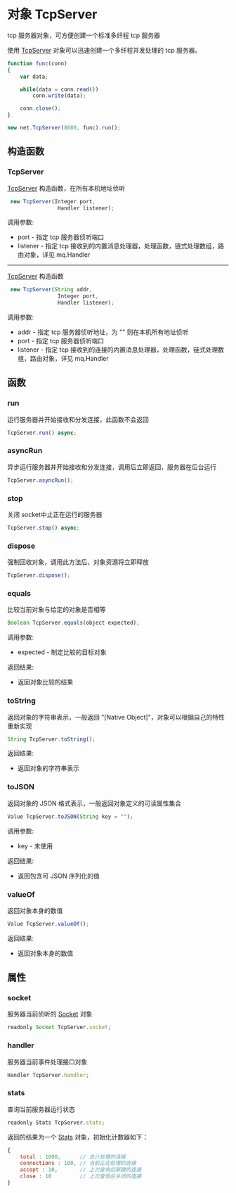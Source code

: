 # 对象 TcpServer
tcp 服务器对象，可方便创建一个标准多纤程 tcp 服务器

使用 [TcpServer](/docs/manual/object/ifs/tcpserver.md.html) 对象可以迅速创建一个多纤程并发处理的 tcp 服务器。
```JavaScript
function func(conn)
{
    var data;

    while(data = conn.read())
        conn.write(data);

    conn.close();
}

new net.TcpServer(8080, func).run();
```
## 构造函数
        
### TcpServer
[TcpServer](/docs/manual/object/ifs/tcpserver.md.html) 构造函数，在所有本机地址侦听
```JavaScript
 new TcpServer(Integer port,
                Handler listener);
```

调用参数:
* port - 指定 tcp 服务器侦听端口
* listener - 指定 tcp 接收到的内置消息处理器，处理函数，链式处理数组，路由对象，详见 mq.Handler

--------------------------
[TcpServer](/docs/manual/object/ifs/tcpserver.md.html) 构造函数
```JavaScript
 new TcpServer(String addr,
                Integer port,
                Handler listener);
```

调用参数:
* addr - 指定 tcp 服务器侦听地址，为 "" 则在本机所有地址侦听
* port - 指定 tcp 服务器侦听端口
* listener - 指定 tcp 接收到的连接的内置消息处理器，处理函数，链式处理数组，路由对象，详见 mq.Handler

## 函数
        
### run
运行服务器并开始接收和分发连接，此函数不会返回
```JavaScript
TcpServer.run() async;
```

### asyncRun
异步运行服务器并开始接收和分发连接，调用后立即返回，服务器在后台运行
```JavaScript
TcpServer.asyncRun();
```

### stop
关闭 socket中止正在运行的服务器
```JavaScript
TcpServer.stop() async;
```

### dispose
强制回收对象，调用此方法后，对象资源将立即释放
```JavaScript
TcpServer.dispose();
```

### equals
比较当前对象与给定的对象是否相等
```JavaScript
Boolean TcpServer.equals(object expected);
```

调用参数:
* expected - 制定比较的目标对象

返回结果:
* 返回对象比较的结果

### toString
返回对象的字符串表示，一般返回 "[Native Object]"，对象可以根据自己的特性重新实现
```JavaScript
String TcpServer.toString();
```

返回结果:
* 返回对象的字符串表示

### toJSON
返回对象的 JSON 格式表示，一般返回对象定义的可读属性集合
```JavaScript
Value TcpServer.toJSON(String key = "");
```

调用参数:
* key - 未使用

返回结果:
* 返回包含可 JSON 序列化的值

### valueOf
返回对象本身的数值
```JavaScript
Value TcpServer.valueOf();
```

返回结果:
* 返回对象本身的数值

## 属性
        
### socket
服务器当前侦听的 [Socket](/docs/manual/object/ifs/socket.md.html) 对象
```JavaScript
readonly Socket TcpServer.socket;
```

### handler
服务器当前事件处理接口对象
```JavaScript
Handler TcpServer.handler;
```

### stats
查询当前服务器运行状态
```JavaScript
readonly Stats TcpServer.stats;
```

返回的结果为一个 [Stats](/docs/manual/object/ifs/stats.md.html) 对象，初始化计数器如下：
```JavaScript
{
    total : 1000,      // 总计处理的连接
    connections : 100, // 当前正在处理的连接
    accept : 10,       // 上次查询后新建的连接
    close : 10         // 上次查询后关闭的连接
}
```

